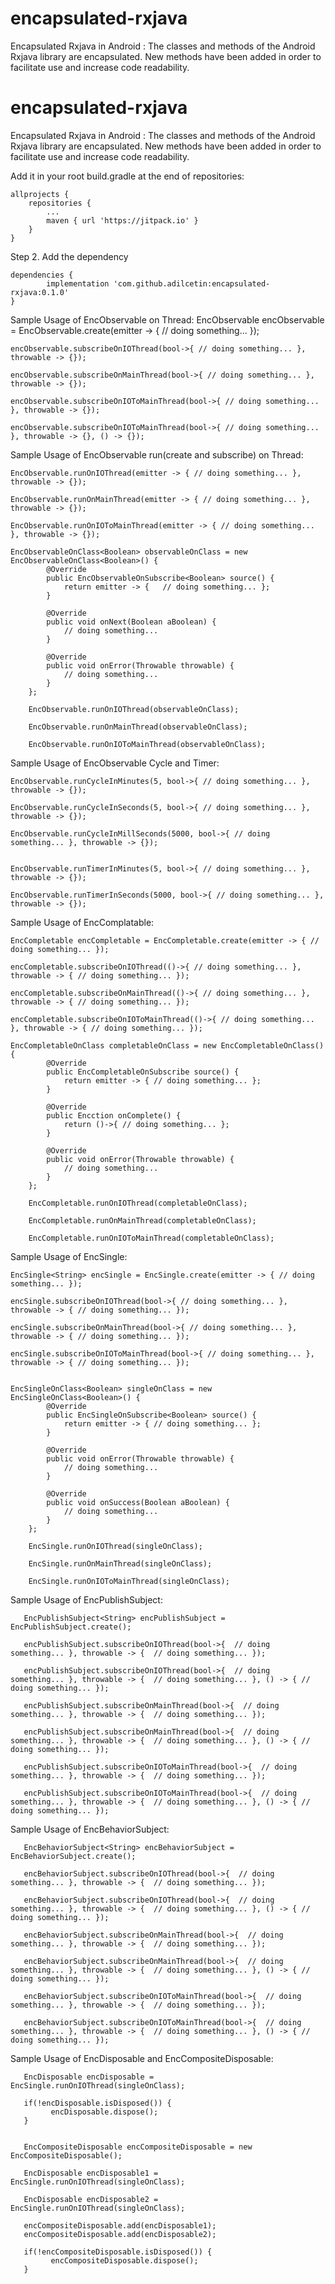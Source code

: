# encapsulated-rxjava
Encapsulated Rxjava in Android : The classes and methods of the Android Rxjava library are encapsulated. New methods have been added in order to facilitate use and increase code readability.


# encapsulated-rxjava
Encapsulated Rxjava in Android : The classes and methods of the Android Rxjava library are encapsulated. New methods have been added in order to facilitate use and increase code readability.


Add it in your root build.gradle at the end of repositories:

	allprojects {
		repositories {
			...
			maven { url 'https://jitpack.io' }
		}
	}
Step 2. Add the dependency

	dependencies {
	        implementation 'com.github.adilcetin:encapsulated-rxjava:0.1.0'
	}
  
  
  
Sample Usage of EncObservable on Thread:
    EncObservable<String> encObservable = EncObservable.create(emitter -> { // doing something... });
    
    encObservable.subscribeOnIOThread(bool->{ // doing something... }, throwable -> {});
    
    encObservable.subscribeOnMainThread(bool->{ // doing something... }, throwable -> {});
    
    encObservable.subscribeOnIOToMainThread(bool->{ // doing something... }, throwable -> {});
    
    encObservable.subscribeOnIOToMainThread(bool->{ // doing something... }, throwable -> {}, () -> {});
    
    
    
Sample Usage of EncObservable run(create and subscribe) on Thread:
 
    EncObservable.runOnIOThread(emitter -> { // doing something... }, throwable -> {});
    
    EncObservable.runOnMainThread(emitter -> { // doing something... }, throwable -> {});
    
    EncObservable.runOnIOToMainThread(emitter -> { // doing something... }, throwable -> {});
 
    EncObservableOnClass<Boolean> observableOnClass = new EncObservableOnClass<Boolean>() {
            @Override
            public EncObservableOnSubscribe<Boolean> source() {
                return emitter -> {   // doing something... };
            }

            @Override
            public void onNext(Boolean aBoolean) {
                // doing something...
            }

            @Override
            public void onError(Throwable throwable) {
                // doing something...
            }
        };
        
        EncObservable.runOnIOThread(observableOnClass);
        
        EncObservable.runOnMainThread(observableOnClass);
        
        EncObservable.runOnIOToMainThread(observableOnClass);



Sample Usage of EncObservable Cycle and Timer:
    
    EncObservable.runCycleInMinutes(5, bool->{ // doing something... }, throwable -> {});
    
    EncObservable.runCycleInSeconds(5, bool->{ // doing something... }, throwable -> {});
    
    EncObservable.runCycleInMillSeconds(5000, bool->{ // doing something... }, throwable -> {});
    
    
    EncObservable.runTimerInMinutes(5, bool->{ // doing something... }, throwable -> {});
    
    EncObservable.runTimerInSeconds(5000, bool->{ // doing something... }, throwable -> {});
 
 
 
 Sample Usage of EncComplatable:
    
    EncCompletable encCompletable = EncCompletable.create(emitter -> { // doing something... });
    
    encCompletable.subscribeOnIOThread(()->{ // doing something... }, throwable -> { // doing something... });
   
    encCompletable.subscribeOnMainThread(()->{ // doing something... }, throwable -> { // doing something... });
    
    encCompletable.subscribeOnIOToMainThread(()->{ // doing something... }, throwable -> { // doing something... });
        
    EncCompletableOnClass completableOnClass = new EncCompletableOnClass() {
            @Override
            public EncCompletableOnSubscribe source() {
                return emitter -> { // doing something... };
            }

            @Override
            public Encction onComplete() {
                return ()->{ // doing something... };
            }

            @Override
            public void onError(Throwable throwable) {
                // doing something...
            }
        };
        
        EncCompletable.runOnIOThread(completableOnClass);
        
        EncCompletable.runOnMainThread(completableOnClass);
        
        EncCompletable.runOnIOToMainThread(completableOnClass);



 Sample Usage of EncSingle:
    
    EncSingle<String> encSingle = EncSingle.create(emitter -> { // doing something... });
    
    encSingle.subscribeOnIOThread(bool->{ // doing something... }, throwable -> { // doing something... });
    
    encSingle.subscribeOnMainThread(bool->{ // doing something... }, throwable -> { // doing something... });
    
    encSingle.subscribeOnIOToMainThread(bool->{ // doing something... }, throwable -> { // doing something... });
    
   
    EncSingleOnClass<Boolean> singleOnClass = new EncSingleOnClass<Boolean>() {
            @Override
            public EncSingleOnSubscribe<Boolean> source() {
                return emitter -> { // doing something... };
            }

            @Override
            public void onError(Throwable throwable) {
                // doing something...
            }

            @Override
            public void onSuccess(Boolean aBoolean) {
                // doing something...
            }
        };

        EncSingle.runOnIOThread(singleOnClass);
        
        EncSingle.runOnMainThread(singleOnClass);
        
        EncSingle.runOnIOToMainThread(singleOnClass);
 
 
 
 Sample Usage of EncPublishSubject:
      
       EncPublishSubject<String> encPublishSubject = EncPublishSubject.create();

       encPublishSubject.subscribeOnIOThread(bool->{  // doing something... }, throwable -> {  // doing something... });
       
       encPublishSubject.subscribeOnIOThread(bool->{  // doing something... }, throwable -> {  // doing something... }, () -> { // doing something... });
       
       encPublishSubject.subscribeOnMainThread(bool->{  // doing something... }, throwable -> {  // doing something... });
       
       encPublishSubject.subscribeOnMainThread(bool->{  // doing something... }, throwable -> {  // doing something... }, () -> { // doing something... });
       
       encPublishSubject.subscribeOnIOToMainThread(bool->{  // doing something... }, throwable -> {  // doing something... });
       
       encPublishSubject.subscribeOnIOToMainThread(bool->{  // doing something... }, throwable -> {  // doing something... }, () -> { // doing something... });
 
 
 
 Sample Usage of EncBehaviorSubject:
 
       EncBehaviorSubject<String> encBehaviorSubject = EncBehaviorSubject.create();

       encBehaviorSubject.subscribeOnIOThread(bool->{  // doing something... }, throwable -> {  // doing something... });
       
       encBehaviorSubject.subscribeOnIOThread(bool->{  // doing something... }, throwable -> {  // doing something... }, () -> { // doing something... });
       
       encBehaviorSubject.subscribeOnMainThread(bool->{  // doing something... }, throwable -> {  // doing something... });
       
       encBehaviorSubject.subscribeOnMainThread(bool->{  // doing something... }, throwable -> {  // doing something... }, () -> { // doing something... });
       
       encBehaviorSubject.subscribeOnIOToMainThread(bool->{  // doing something... }, throwable -> {  // doing something... });
       
       encBehaviorSubject.subscribeOnIOToMainThread(bool->{  // doing something... }, throwable -> {  // doing something... }, () -> { // doing something... });
 
 
 
 Sample Usage of EncDisposable and EncCompositeDisposable:
 
       EncDisposable encDisposable = EncSingle.runOnIOThread(singleOnClass);
       
       if(!encDisposable.isDisposed()) {
             encDisposable.dispose();
       }
       
 
       EncCompositeDisposable encCompositeDisposable = new EncCompositeDisposable();
       
       EncDisposable encDisposable1 = EncSingle.runOnIOThread(singleOnClass);
       
       EncDisposable encDisposable2 = EncSingle.runOnIOThread(singleOnClass);
       
       encCompositeDisposable.add(encDisposable1);
       encCompositeDisposable.add(encDisposable2);
       
       if(!encCompositeDisposable.isDisposed()) {
             encCompositeDisposable.dispose();
       }
       
       
  
 
 
 
 
 
 
  


